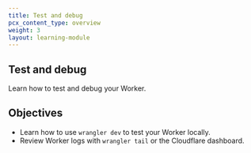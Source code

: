 ```yaml
---
title: Test and debug
pcx_content_type: overview
weight: 3
layout: learning-module
---
```


## Test and debug

Learn how to test and debug your Worker.

## Objectives

- Learn how to use `wrangler dev` to test your Worker locally.
- Review Worker logs with `wrangler tail` or the Cloudflare dashboard.
